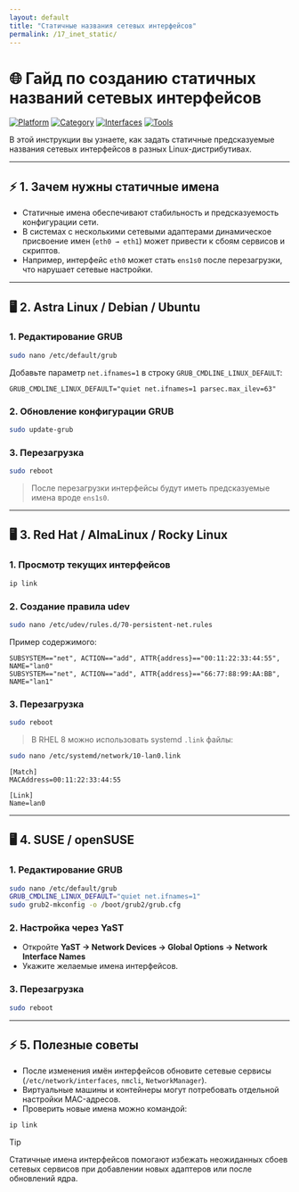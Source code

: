 ```yaml
---
layout: default
title: "Статичные названия сетевых интерфейсов"
permalink: /17_inet_static/
---
```


# 🌐 Гайд по созданию статичных названий сетевых интерфейсов

[![Platform](https://img.shields.io/badge/platform-Linux-lightgrey?style=flat-square\&logo=linux)]()
[![Category](https://img.shields.io/badge/category-Networking-blue?style=flat-square)]()
[![Interfaces](https://img.shields.io/badge/interfaces-eth%20|%20ens%20|%20lan-green?style=flat-square)]()
[![Tools](https://img.shields.io/badge/tools-grub%20|%20udev%20|%20systemd-yellow?style=flat-square)]()

В этой инструкции вы узнаете, как задать статичные предсказуемые названия сетевых интерфейсов в разных Linux-дистрибутивах.

---

## ⚡ 1. Зачем нужны статичные имена

* Статичные имена обеспечивают стабильность и предсказуемость конфигурации сети.
* В системах с несколькими сетевыми адаптерами динамическое присвоение имен (`eth0 → eth1`) может привести к сбоям сервисов и скриптов.
* Например, интерфейс `eth0` может стать `ens1s0` после перезагрузки, что нарушает сетевые настройки.

---

## 🖥 2. Astra Linux / Debian / Ubuntu

### 1. Редактирование GRUB

```bash
sudo nano /etc/default/grub
```

Добавьте параметр `net.ifnames=1` в строку `GRUB_CMDLINE_LINUX_DEFAULT`:

```text
GRUB_CMDLINE_LINUX_DEFAULT="quiet net.ifnames=1 parsec.max_ilev=63"
```

### 2. Обновление конфигурации GRUB

```bash
sudo update-grub
```

### 3. Перезагрузка

```bash
sudo reboot
```

> После перезагрузки интерфейсы будут иметь предсказуемые имена вроде `ens1s0`.

---

## 🖥 3. Red Hat / AlmaLinux / Rocky Linux

### 1. Просмотр текущих интерфейсов

```bash
ip link
```

### 2. Создание правила udev

```bash
sudo nano /etc/udev/rules.d/70-persistent-net.rules
```

Пример содержимого:

```text
SUBSYSTEM=="net", ACTION=="add", ATTR{address}=="00:11:22:33:44:55", NAME="lan0"
SUBSYSTEM=="net", ACTION=="add", ATTR{address}=="66:77:88:99:AA:BB", NAME="lan1"
```

### 3. Перезагрузка

```bash
sudo reboot
```

> В RHEL 8 можно использовать systemd `.link` файлы:

```bash
sudo nano /etc/systemd/network/10-lan0.link
```

```text
[Match]
MACAddress=00:11:22:33:44:55

[Link]
Name=lan0
```

---

## 🖥 4. SUSE / openSUSE

### 1. Редактирование GRUB

```bash
sudo nano /etc/default/grub
GRUB_CMDLINE_LINUX_DEFAULT="quiet net.ifnames=1"
sudo grub2-mkconfig -o /boot/grub2/grub.cfg
```

### 2. Настройка через YaST

* Откройте **YaST → Network Devices → Global Options → Network Interface Names**
* Укажите желаемые имена интерфейсов.

### 3. Перезагрузка

```bash
sudo reboot
```

---

## ⚡ 5. Полезные советы

* После изменения имён интерфейсов обновите сетевые сервисы (`/etc/network/interfaces`, `nmcli`, `NetworkManager`).
* Виртуальные машины и контейнеры могут потребовать отдельной настройки MAC-адресов.
* Проверить новые имена можно командой:

```bash
ip link
```

> [!TIP]
> Статичные имена интерфейсов помогают избежать неожиданных сбоев сетевых сервисов при добавлении новых адаптеров или после обновлений ядра.
